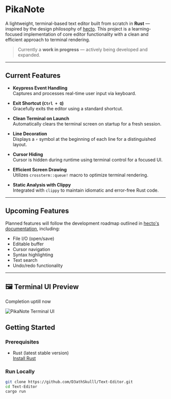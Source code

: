 # PikaNote

A lightweight, terminal-based text editor built from scratch in **Rust** — inspired by the design philosophy of [hecto](https://github.com/raphlinus/hecto). This project is a learning-focused implementation of core editor functionality with a clean and efficient approach to terminal rendering.

> Currently a **work in progress** — actively being developed and expanded.

---

## Current Features

- **Keypress Event Handling**  
  Captures and processes real-time user input via keyboard.

- **Exit Shortcut (`Ctrl + Q`)**  
  Gracefully exits the editor using a standard shortcut.

- **Clean Terminal on Launch**  
  Automatically clears the terminal screen on startup for a fresh session.

- **Line Decoration**  
  Displays a `⚡` symbol at the beginning of each line for a distinguished layout.

- **Cursor Hiding**  
  Cursor is hidden during runtime using terminal control for a focused UI.

- **Efficient Screen Drawing**  
  Utilizes `crossterm::queue!` macro to optimize terminal rendering.

- **Static Analysis with Clippy**  
  Integrated with `clippy` to maintain idiomatic and error-free Rust code.

---

## Upcoming Features

Planned features will follow the development roadmap outlined in [hecto's documentation](https://github.com/raphlinus/hecto), including:

- File I/O (open/save)
- Editable buffer
- Cursor navigation
- Syntax highlighting
- Text search
- Undo/redo functionality

---
## 🖼️ Terminal UI Preview
Completion uptill now

![PikaNote Terminal UI](images/Screenshot%20from%202025-04-13%2012-28-18.png)

## Getting Started

### Prerequisites

- Rust (latest stable version)  
  [Install Rust](https://www.rust-lang.org/tools/install)

### Run Locally

```bash
git clone https://github.com/D3athSkulll/Text-Editor.git
cd Text-Editor
cargo run
